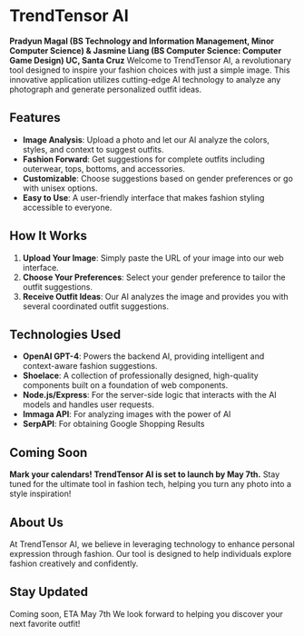 # TrendTensor AI

**Pradyun Magal (BS Technology and Information Management, Minor Computer Science) & Jasmine Liang (BS Computer Science: Computer Game Design) UC, Santa Cruz**
Welcome to TrendTensor AI, a revolutionary tool designed to inspire your fashion choices with just a simple image. This innovative application utilizes cutting-edge AI technology to analyze any photograph and generate personalized outfit ideas.

## Features

- **Image Analysis**: Upload a photo and let our AI analyze the colors, styles, and context to suggest outfits.
- **Fashion Forward**: Get suggestions for complete outfits including outerwear, tops, bottoms, and accessories.
- **Customizable**: Choose suggestions based on gender preferences or go with unisex options.
- **Easy to Use**: A user-friendly interface that makes fashion styling accessible to everyone.

## How It Works

1. **Upload Your Image**: Simply paste the URL of your image into our web interface.
2. **Choose Your Preferences**: Select your gender preference to tailor the outfit suggestions.
3. **Receive Outfit Ideas**: Our AI analyzes the image and provides you with several coordinated outfit suggestions.

## Technologies Used

- **OpenAI GPT-4**: Powers the backend AI, providing intelligent and context-aware fashion suggestions.
- **Shoelace**: A collection of professionally designed, high-quality components built on a foundation of web components.
- **Node.js/Express**: For the server-side logic that interacts with the AI models and handles user requests.
- **Immaga API**: For analyzing images with the power of AI
- **SerpAPI**: For obtaining Google Shopping Results

## Coming Soon

**Mark your calendars! TrendTensor AI is set to launch by May 7th.** Stay tuned for the ultimate tool in fashion tech, helping you turn any photo into a style inspiration!

## About Us

At TrendTensor AI, we believe in leveraging technology to enhance personal expression through fashion. Our tool is designed to help individuals explore fashion creatively and confidently.

## Stay Updated

Coming soon, ETA May 7th
We look forward to helping you discover your next favorite outfit!

